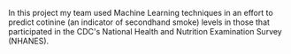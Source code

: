 In this project my team used Machine Learning techniques in an effort to predict cotinine (an indicator of secondhand smoke) levels in those that participated in the CDC's National Health and Nutrition Examination Survey (NHANES). 
